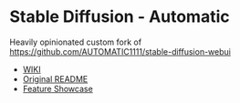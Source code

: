# Stable Diffusion - Automatic

Heavily opinionated custom fork of <https://github.com/AUTOMATIC1111/stable-diffusion-webui>  

- [WIKI](wiki)
- [Original README](docs/README.md)
- [Feature Showcase](docs/feature-showcase)
